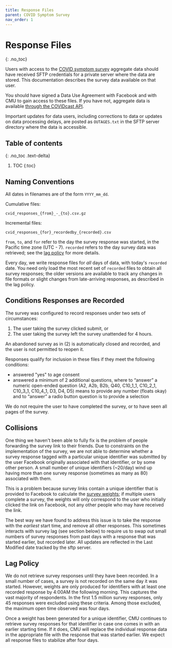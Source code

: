 ```yaml
---
title: Response Files
parent: COVID Symptom Survey
nav_order: 1
---
```


# Response Files
{: .no_toc}

Users with access to the [COVID symptom survey](./index.md) aggregate data
should have received SFTP credentials for a private server where the data are
stored. This documentation describes the survey data available on that user.

You should have signed a Data Use Agreement with Facebook and with CMU to gain
access to these files. If you have not, aggregate data is available
[through the COVIDcast API](../api/covidcast-signals/fb-survey.md).

Important updates for data users, including corrections to data or updates on
data processing delays, are posted as `OUTAGES.txt` in the SFTP server directory
where the data is accessible.

## Table of contents
{: .no_toc .text-delta}

1. TOC
{:toc}

## Naming Conventions

All dates in filenames are of the form `YYYY_mm_dd`.

Cumulative files:

	cvid_responses_{from}_-_{to}.csv.gz

Incremental files:

	cvid_responses_{for}_recordedby_{recorded}.csv

`from`, `to`, and `for` refer to the day the survey response was started, in the
Pacific time zone (UTC - 7). `recorded` refers to the day survey data was
retrieved; see the [lag policy](#lag-policy) for more details.

Every day, we write response files for *all* days of data, with today's
`recorded` date. You need only load the most recent set of `recorded` files to
obtain all survey responses; the older versions are available to track any
changes in file formats or slight changes from late-arriving responses, as
described in the lag policy.

## Conditions Responses are Recorded

The survey was configured to record responses under two sets of circumstances:

1. The user taking the survey clicked submit, or
2. The user taking the survey left the survey unattended for 4 hours.

An abandoned survey as in (2) is automatically closed and recorded, and the user
is not permitted to reopen it.

Responses qualify for inclusion in these files if they meet the following conditions:
* answered "yes" to age consent
* answered a minimum of 2 additional questions, where to “answer” a numeric
  open-ended question (A2, A2b, B2b, Q40, C10_1_1, C10_2_1, C10_3_1, C10_4_1,
  D3, D4, D5) means to provide any number (floats okay) and to “answer” a radio
  button question is to provide a selection

We do not require the user to have completed the survey, or to have seen all
pages of the survey.

## Collisions

One thing we haven't been able to fully fix is the problem of people forwarding
the survey link to their friends. Due to constraints on the implementation of
the survey, we are not able to determine whether a survey response tagged with a
particular unique identifier was submitted by the user Facebook originally
associated with that identifier, or by some other person. A small number of
unique identifiers (~20/day) wind up having more than one survey response
(sometimes as many as 80) associated with them.

This is a problem because survey links contain a unique identifier that is
provided to Facebook to calculate the [survey weights](weights.md); if multiple
users complete a survey, the weights will only correspond to the user who
initially clicked the link on Facebook, not any other people who may have
received the link.

The best way we have found to address this issue is to take the response with
the *earliest* start time, and remove all other responses. This sometimes
interacts with survey lag (see section below) to require us to swap out small
numbers of survey responses from past days with a response that was started
earlier, but recorded later. All updates are reflected in the Last Modified date
tracked by the sftp server.

## Lag Policy

We do not retrieve survey responses until they have been recorded. In a small
number of cases, a survey is not recorded on the same day it was started.
However, weights are only produced for identifiers with at least one recorded
response by 4:00AM the following morning. This captures the vast majority of
respondents. In the first 1.5 million survey responses, only 45 responses were
excluded using these criteria. Among those excluded, the maximum open time
observed was four days.

Once a weight has been generated for a unique identifier, CMU continues to
retrieve survey responses for that identifier in case one comes in with an
earlier starting time. If it does, CMU will replace the individual response data
in the appropriate file with the response that was started earlier. We expect
all response files to stabilize after four days.
